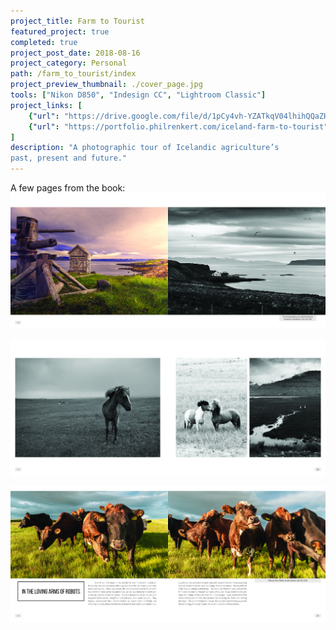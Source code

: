 ```yaml
---
project_title: Farm to Tourist
featured_project: true
completed: true
project_post_date: 2018-08-16
project_category: Personal
path: /farm_to_tourist/index
project_preview_thumbnail: ./cover_page.jpg
tools: ["Nikon D850", "Indesign CC", "Lightroom Classic"]
project_links: [
    {"url": "https://drive.google.com/file/d/1pCy4vh-YZATkqV04lhihQQaZHeed7v1l/view?usp=sharing", "label": "Book PDF"},
    {"url": "https://portfolio.philrenkert.com/iceland-farm-to-tourist", "label": "Photo Album"},
]
description: "A photographic tour of Icelandic agriculture’s
past, present and future."
---
```


A few pages from the book:
![Pages 28-29](page_water.jpg)

![Pages 22-23](page_horses.jpg)

![Pages 16-17](page_cows.jpg)
